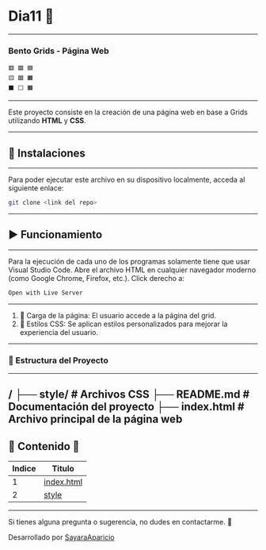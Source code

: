 # Dia11 📌
---
### Bento Grids - Página Web
    🟥 🟩 🟦  
    🟨 🟪 🟧  
    ⬛ ⬜ 🟫  
---

Este proyecto consiste en la creación de una página web en base a Grids utilizando **HTML** y **CSS**.

---
## 🔩 Instalaciones 
---
Para poder ejecutar este archivo en su dispositivo localmente, acceda al siguiente enlace: 

```sh
git clone <link del repo>
```
---
## ▶️ Funcionamiento
---
Para la ejecución de cada uno de los programas solamente tiene que usar Visual Studio Code. Abre el archivo HTML en cualquier navegador moderno (como Google Chrome, Firefox, etc.). Click derecho a:

```sh
Open with Live Server
```

---
1. 🏁 Carga de la página: El usuario accede a la página del grid.
2. 🎨 Estilos CSS: Se aplican estilos personalizados para mejorar la experiencia del usuario.

---
### 📁 Estructura del Proyecto
---
/
├── style/           # Archivos CSS
├── README.md        # Documentación del proyecto
├── index.html       # Archivo principal de la página web
---
📌 Contenido 📖
---
| Indice | Titulo  |
|--|--|
| 1 | [index.html](index.html) |
| 2 | [style](style) |


---
Si tienes alguna pregunta o sugerencia, no dudes en contactarme. 🚀

Desarrollado por [SayaraAparicio](https://github.com/SayaraAparicio/)
